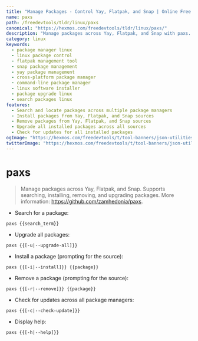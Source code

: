 ```yaml
---
title: "Manage Packages - Control Yay, Flatpak, and Snap | Online Free DevTools by Hexmos"
name: paxs
path: /freedevtools/tldr/linux/paxs
canonical: "https://hexmos.com/freedevtools/tldr/linux/paxs/"
description: "Manage packages across Yay, Flatpak, and Snap with paxs.  Search, install, remove, and upgrade packages effortlessly. Free online tool, no registration required."
category: linux
keywords:
  - package manager linux
  - linux package control
  - flatpak management tool
  - snap package management
  - yay package management
  - cross-platform package manager
  - command-line package manager
  - linux software installer
  - package upgrade linux
  - search packages linux
features:
  - Search and locate packages across multiple package managers
  - Install packages from Yay, Flatpak, and Snap sources
  - Remove packages from Yay, Flatpak, and Snap sources
  - Upgrade all installed packages across all sources
  - Check for updates for all installed packages
ogImage: "https://hexmos.com/freedevtools/t/tool-banners/json-utilities-banner.png"
twitterImage: "https://hexmos.com/freedevtools/t/tool-banners/json-utilities-banner.png"
---
```


# paxs

> Manage packages across Yay, Flatpak, and Snap.
> Supports searching, installing, removing, and upgrading packages.
> More information: <https://github.com/zamhedonia/paxs>.

- Search for a package:

`paxs {{search_term}}`

- Upgrade all packages:

`paxs {{[-u|--upgrade-all]}}`

- Install a package (prompting for the source):

`paxs {{[-i|--install]}} {{package}}`

- Remove a package (prompting for the source):

`paxs {{[-r|--remove]}} {{package}}`

- Check for updates across all package managers:

`paxs {{[-c|--check-update]}}`

- Display help:

`paxs {{[-h|--help]}}`
